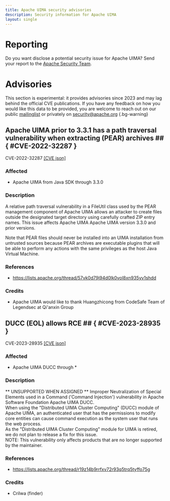 ```yaml
---
title: Apache UIMA security advisories
description: Security information for Apache UIMA
layout: single
---
```


# Reporting

Do you want disclose a potential security issue for Apache UIMA? Send your report to the [Apache Security Team](mailto:security@apache.org).

# Advisories

This section is experimental: it provides advisories since 2023 and may lag behind the official CVE publications. If you have any feedback on how you would like this data to be provided, you are welcome to reach out on our public [mailinglist](/mailinglist) or privately on [security@apache.org](mailto:security@apache.org)
{.bg-warning}

## Apache UIMA prior to 3.3.1 has a path traversal vulnerability when extracting (PEAR) archives ## { #CVE-2022-32287 }

CVE-2022-32287 [\[CVE json\]](./CVE-2022-32287.cve.json)

### Affected

* Apache UIMA from Java SDK through 3.3.0


### Description

A relative path traversal vulnerability in a FileUtil class used by the PEAR management component of Apache UIMA allows an attacker to create files outside the designated target directory using carefully crafted ZIP entry names. This issue affects Apache UIMA Apache UIMA version 3.3.0 and prior versions. 

Note that PEAR files should never be installed into an UIMA installation from untrusted sources because PEAR archives are executable plugins that will be able to perform any actions with the same privileges as the host Java Virtual Machine.

### References
* https://lists.apache.org/thread/57vk0d79j94d0lk0vol8xn935yv1shdd


### Credits
* Apache UIMA would like to thank Huangzhicong from CodeSafe Team of Legendsec at Qi'anxin Group


## DUCC (EOL) allows RCE ## { #CVE-2023-28935 }

CVE-2023-28935 [\[CVE json\]](./CVE-2023-28935.cve.json)

### Affected

* Apache UIMA DUCC through *


### Description

<div>** UNSUPPORTED WHEN ASSIGNED ** Improper Neutralization of Special Elements used in a Command ('Command Injection') vulnerability in Apache Software Foundation Apache UIMA DUCC.<br></div><div>When using the "Distributed UIMA Cluster Computing" (DUCC) module of Apache UIMA, an authenticated user that has the permissions to modify core entities can cause command execution as the system user that runs the web process.<br></div><div>As the "Distributed UIMA Cluster Computing" module for UIMA is retired, we do not plan to release a fix for this issue.<br>NOTE: This vulnerability only affects products that are no longer supported by the maintainer.</div>

### References
* https://lists.apache.org/thread/r19z14b9rrfxv72r93q5trq5tyffo75g


### Credits
* Crilwa (finder)
